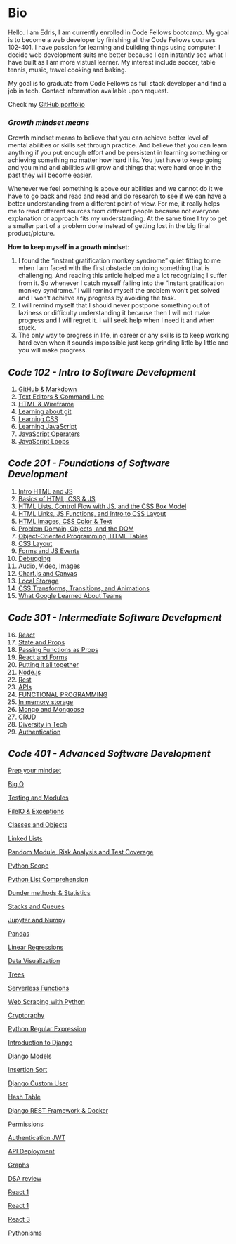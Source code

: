 # Bio

Hello. I am Edris, I am currently enrolled in Code Fellows bootcamp. My goal is to become a web developer by finishing all the Code Fellows courses 102-401. I have passion for learning and building things using computer. I decide web development suits me better because I can instantly see what I have built as I am more vistual learner.
My interest include soccer, table tennis, music, travel cooking and baking.

My goal is to graduate from Code Fellows as full stack developer and find a job in tech.
Contact information available upon request.

Check my [ GitHub portfolio](https://github.com/Fadab2/)

### **_Growth mindset means_**

Growth mindset means to believe that you can achieve better level of mental abilities or skills set through practice. And believe that you can learn anything if you put enough effort and be persistent in learning something or achieving something no matter how hard it is. You just have to keep going and you mind and abilities will grow and things that were hard once in the past they will become easier.

Whenever we feel something is above our abilities and we cannot do it we have to go back and read and read and do research to see if we can have a better understanding from a different point of view. For me, it really helps me to read different sources from different people because not everyone explanation or approach fits my understanding. At the same time I try to get a smaller part of a problem done instead of getting lost in the big final product/picture.

**How to keep myself in a growth mindset**:

1. I found the “instant gratification monkey syndrome” quiet fitting to me when I am faced with the first obstacle on doing something that is challenging. And reading this article helped me a lot recognizing I suffer from it. So whenever I catch myself falling into the “instant gratification monkey syndrome.” I will remind myself the problem won’t get solved and I won’t achieve any progress by avoiding the task.
2. I will remind myself that I should never postpone something out of laziness or difficulty understanding it because then I will not make progress and I will regret it. I will seek help when I need it and when stuck.
3. The only way to progress in life, in career or any skills is to keep working hard even when it sounds impossible just keep grinding little by little and you will make progress.

## **_Code 102 - Intro to Software Development_**

1. [GitHub & Markdown](topics-summary.md)
2. [Text Editors & Command Line](coding-tools.md)
3. [HTML & Wireframe](html-wireframe.md)
4. [Learning about git](reading-git.md)
5. [Learning CSS](learning-css.md)
6. [Learning JavaScript](learning-js.md)
7. [JavaScript Operaters](js-operators.md)
8. [JavaScript Loops](js-loops.md)

## **_Code 201 - Foundations of Software Development_**

1.  [Intro HTML and JS](class-01.md)
2.  [Basics of HTML, CSS & JS](class-02.md)
3.  [HTML Lists, Control Flow with JS, and the CSS Box Model](class-03.md)
4.  [HTML Links, JS Functions, and Intro to CSS Layout](class-04.md)
5.  [HTML Images, CSS Color & Text](class-05.md)
6.  [Problem Domain, Objects, and the DOM](class-06.md)
7.  [Object-Oriented Programming, HTML Tables](class-07.md)
8.  [CSS Layout](class-08.md)
9.  [Forms and JS Events](class-09.md)
10. [Debugging](class-10.md)
11. [Audio, Video, Images](class-11.md)
12. [Chart.js and Canvas](class-12.md)
13. [Local Storage](class-13.md)
14. [ CSS Transforms, Transitions, and Animations](class-14.md)
15. [What Google Learned About Teams](class-14b.md)

## **_Code 301 - Intermediate Software Development_**

16. [React](react.md)
17. [State and Props](stateAndProps.md)
18. [Passing Functions as Props](PassingFunctionsAsProps.md)
19. [React and Forms](reactAnForms.md)
20. [Putting it all together](week1-summary.md)
21. [Node.js](node.js.md)
22. [Rest](rest.md)
23. [APIs](apis.md)
24. [FUNCTIONAL PROGRAMMING](functional-programming.md)
25. [In memory storage](In-memory-storage.md)
26. [Mongo and Mongoose](Mongo-and-Mongoose.md)
27. [CRUD](crud.md)
28. [Diversity in Tech](diversity-and-inclusion.md)
29. [Authentication](authentication.md)

## **_Code 401 - Advanced Software Development_**

[Prep your mindset](mindset-prep.md)

[Big O](class01.md)

[Testing and Modules](testing-and-modules.md)

[FileIO & Exceptions](fileio-exceptions.md)

[Classes and Objects](classes-objects.md)

[Linked Lists](linked-lists.md)

[Random Module, Risk Analysis and Test Coverage](class06.md)

[Python Scope](class-07-scope.md)

[Python List Comprehension](class-08-list.md)

[Dunder methods & Statistics](class-09-dunder.md)

[Stacks and Queues](class-10-stacks-queues.md)

[Jupyter and Numpy](class-11-jupyter-numpy.md)

[Pandas](class-12-pandas.md)

[Linear Regressions](calss13-linear-regressions.md)

[Data Visualization](class14-data-visualization.md)

[Trees](trees.md)

[Serverless Functions](serverless-functions-class-16.md)

[Web Scraping with Python](scraping-class-17.md)

[Cryptoraphy](cryptography-class-18.md)

[Python Regular Expression](automation-class-19.md)

[Introduction to Django](django-class-26.md)

[Django Models](django-models-class-27.md)

[Insertion Sort](BLOG.md)

[Django Custom User](django-custom-user.md)

[Hash Table](hash-table.md)

[Django REST Framework & Docker](django-rest-and-docker.md)

[Permissions](permissions.md)

[Authentication JWT](authentication-jwt.md)

[API Deployment](api-deployment.md)

[Graphs](graphs.md)

[DSA review](dsa-review.md)

[React 1](react-intro.md)

[React 1](react-two.md)

[React 3](dynamic-routes-deployment.md)

[Pythonisms](pythonisms.md)